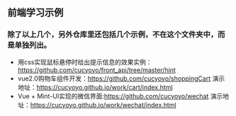 ## 前端学习示例
### 除了以上几个，另外仓库里还包括几个示例，不在这个文件夹中，而是单独列出。
- 用css实现鼠标悬停时给出提示信息的效果实例：https://github.com/cucyoyo/front_api/tree/master/hint
- vue2.0购物车组件开发：https://github.com/cucyoyo/shoppingCart 演示地址：https://cucyoyo.github.io/work/cart/index.html
- Vue + Mint-UI实现的微信界面:https://github.com/cucyoyo/wechat 演示地址：https://cucyoyo.github.io/work/wechat/index.html